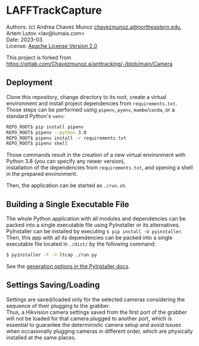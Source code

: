 # LAFFTrackCapture

Authors: (c) Andrea Chavez Munoz <chavezmunoz.a@northeastern.edu>, Artem Lutov &lt;&#108;&#97;v&commat;lumais&#46;&#99;om&gt;  
Date: 2023-03  
License:  [Apache License Version 2.0](https://www.apache.org/licenses/LICENSE-2.0)  

This project is forked from https://gitlab.com/Chavezmunoz.a/anttracking/-/blob/main/Camera 

## Deployment
Clone this repository, change directory to its root, create a virtual environment and install project dependencies from `requirements.txt`.  
Those steps can be performed using `pipenv`, `pyenv`, `mambe`/`conda`, or a standard Python's `venv`:
```sh
REPO_ROOT$ pip install pipenv
REPO_ROOT$ pipenv --python 3.8
REPO_ROOT$ pipenv install -r requirements.txt
REPO_ROOT$ pipenv shell
```
Those commands result in the creation of a new virtual environment with Python 3.8 (you can specify any newer version),  
installation of the dependencies from `requirements.txt`,
and opening a shell in the prepared environment.

Then, the application can be started as `./run.sh`.

## Building a Single Executable File
The whole Python application with all modules and dependencies can be packed into a single executable file using PyInstaller or its alternatives. PyInstaller can be installed by executing `$ pip install -U pyinstaller`.  
Then, this app with all its dependencies can be packed into a single executable file located in `./dist/` by the following command:
```sh
$ pyinstaller -F -n ltcap ./run.py
```
See the [generation options in the PyInstaller docs](https://pyinstaller.org/en/stable/usage.html#what-to-generate).

## Settings Saving/Loading
Settings are saved/loaded only for the selected cameras considering the sequence of their plugging to the grabber.  
Thus, a Hikvision camera settings saved from the first port of the grabber will not be loaded for that camera plugged to another port, which is essential to guarantee the deterministic camera setup and avoid issues when occasionally plugging cameras in different order, which are physically installed at the same places.
